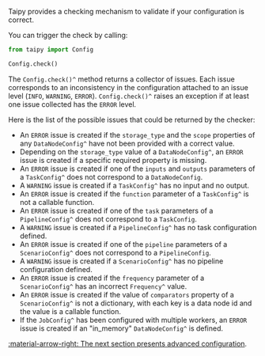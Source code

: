 Taipy provides a checking mechanism to validate if your configuration is correct.

You can trigger the check by calling:
```python linenums="1"
from taipy import Config

Config.check()
```

The `Config.check()^` method returns a collector of issues. Each issue corresponds to an inconsistency in
the configuration attached to an issue level (`INFO`, `WARNING`, `ERROR`). `Config.check()^` raises an
exception if at least one issue collected has the `ERROR` level.

Here is the list of the possible issues that could be returned by the checker:

- An `ERROR` issue is created if the `storage_type` and the `scope` properties of any `DataNodeConfig^` have not
  been provided with a correct value.
- Depending on the `storage_type` value of a `DataNodeConfig^`, an `ERROR` issue is created if a specific required
  property is missing.
- An `ERROR` issue is created if one of the `inputs` and `outputs` parameters of a `TaskConfig^` does not correspond
  to a `DataNodeConfig`.
- A `WARNING` issue is created if a `TaskConfig^` has no input and no output.
- An `ERROR` issue is created if the `function` parameter of a `TaskConfig^` is not a callable function.
- An `ERROR` issue is created if one of the `task` parameters of a `PipelineConfig^` does not correspond to a
  `TaskConfig`.
- A `WARNING` issue is created if a `PipelineConfig^` has no task configuration defined.
- An `ERROR` issue is created if one of the `pipeline` parameters of a `ScenarioConfig^` does not correspond to a
  `PipelineConfig`.
- A `WARNING` issue is created if a `ScenarioConfig^` has no pipeline configuration defined.
- An `ERROR` issue is created if the `frequency` parameter of a `ScenarioConfig^` has an incorrect `Frequency^` value.
- An `ERROR` issue is created if the value of `comparators` property of a `ScenarioConfig^` is not a dictionary, with each key is a data node id and the value is a callable function.
- If the `JobConfig^` has been configured with multiple workers, an `ERROR` issue is created if an "in_memory"
  `DataNodeConfig^` is defined.

[:material-arrow-right: The next section presents advanced configuration](advanced-config.md).
